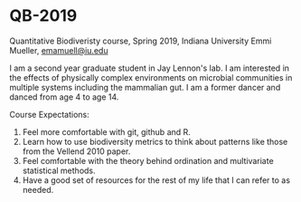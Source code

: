 # QB-2019
Quantitative Biodiveristy course, Spring 2019, Indiana University
Emmi Mueller, emamuell@iu.edu

I am a second year graduate student in Jay Lennon's lab. I am interested in the effects of physically complex environments on microbial communities in multiple systems including the mammalian gut. I am a former dancer and danced from age 4 to age 14.

Course Expectations:
1. Feel more comfortable with git, github and R.
2. Learn how to use biodiversity metrics to think about patterns like those from the Vellend 2010 paper.
3. Feel comfortable with the theory behind ordination and multivariate statistical methods.
4. Have a good set of resources for the rest of my life that I can refer to as needed.